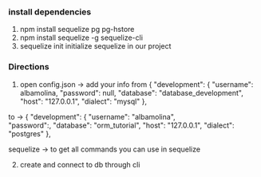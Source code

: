 ### install dependencies

1. npm install sequelize pg pg-hstore
2. npm install sequelize -g sequelize-cli
3. sequelize init initialize sequelize in our project

### Directions

1. open config.json -> add your info
   from
   {
   "development": {
   "username": albamolina,
   "password": null,
   "database": "database_development",
   "host": "127.0.0.1",
   "dialect": "mysql"
   },

to -> {
"development": {
"username": "albamolina",  
 "password":,
"database": "orm_tutorial",
"host": "127.0.0.1",
"dialect": "postgres"
},

sequelize -> to get all commands you can use in sequelize

2. create and connect to db through cli
